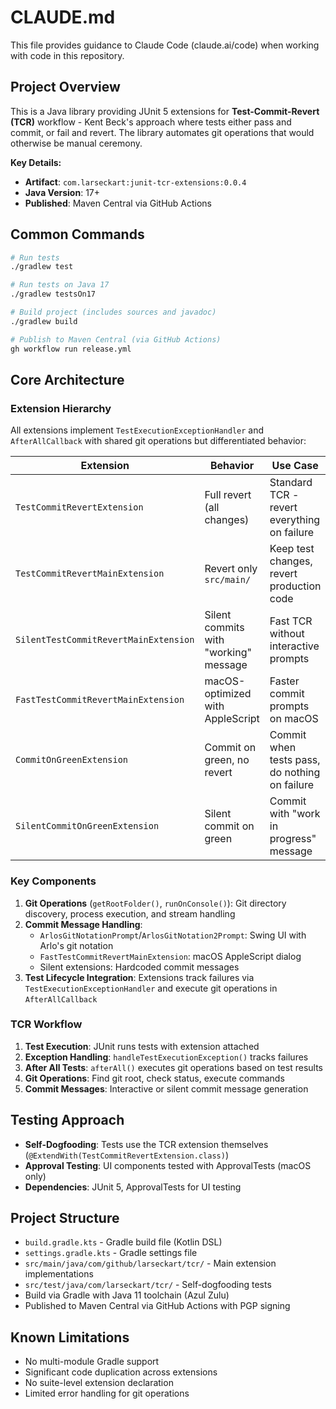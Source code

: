 # CLAUDE.md

This file provides guidance to Claude Code (claude.ai/code) when working with code in this repository.

## Project Overview

This is a Java library providing JUnit 5 extensions for **Test-Commit-Revert (TCR)** workflow - Kent Beck's approach where tests either pass and commit, or fail and revert. 
The library automates git operations that would otherwise be manual ceremony.

**Key Details:**
- **Artifact**: `com.larseckart:junit-tcr-extensions:0.0.4`
- **Java Version**: 17+
- **Published**: Maven Central via GitHub Actions

## Common Commands

```bash
# Run tests
./gradlew test

# Run tests on Java 17
./gradlew testsOn17

# Build project (includes sources and javadoc)
./gradlew build

# Publish to Maven Central (via GitHub Actions)
gh workflow run release.yml
```

## Core Architecture

### Extension Hierarchy
All extensions implement `TestExecutionExceptionHandler` and `AfterAllCallback` with shared git operations but differentiated behavior:

| Extension | Behavior | Use Case |
|-----------|----------|----------|
| `TestCommitRevertExtension` | Full revert (all changes) | Standard TCR - revert everything on failure |
| `TestCommitRevertMainExtension` | Revert only `src/main/` | Keep test changes, revert production code |
| `SilentTestCommitRevertMainExtension` | Silent commits with "working" message | Fast TCR without interactive prompts |
| `FastTestCommitRevertMainExtension` | macOS-optimized with AppleScript | Faster commit prompts on macOS |
| `CommitOnGreenExtension` | Commit on green, no revert | Commit when tests pass, do nothing on failure |
| `SilentCommitOnGreenExtension` | Silent commit on green | Commit with "work in progress" message |

### Key Components

1. **Git Operations** (`getRootFolder()`, `runOnConsole()`): Git directory discovery, process execution, and stream handling
2. **Commit Message Handling**: 
   - `ArlosGitNotationPrompt`/`ArlosGitNotation2Prompt`: Swing UI with Arlo's git notation
   - `FastTestCommitRevertMainExtension`: macOS AppleScript dialog
   - Silent extensions: Hardcoded commit messages
3. **Test Lifecycle Integration**: Extensions track failures via `TestExecutionExceptionHandler` and execute git operations in `AfterAllCallback`

### TCR Workflow

1. **Test Execution**: JUnit runs tests with extension attached
2. **Exception Handling**: `handleTestExecutionException()` tracks failures  
3. **After All Tests**: `afterAll()` executes git operations based on test results
4. **Git Operations**: Find git root, check status, execute commands
5. **Commit Messages**: Interactive or silent commit message generation

## Testing Approach

- **Self-Dogfooding**: Tests use the TCR extension themselves (`@ExtendWith(TestCommitRevertExtension.class)`)
- **Approval Testing**: UI components tested with ApprovalTests (macOS only)
- **Dependencies**: JUnit 5, ApprovalTests for UI testing

## Project Structure

- `build.gradle.kts` - Gradle build file (Kotlin DSL)
- `settings.gradle.kts` - Gradle settings file
- `src/main/java/com/github/larseckart/tcr/` - Main extension implementations
- `src/test/java/com/larseckart/tcr/` - Self-dogfooding tests
- Build via Gradle with Java 11 toolchain (Azul Zulu)
- Published to Maven Central via GitHub Actions with PGP signing

## Known Limitations

- No multi-module Gradle support
- Significant code duplication across extensions  
- No suite-level extension declaration
- Limited error handling for git operations
